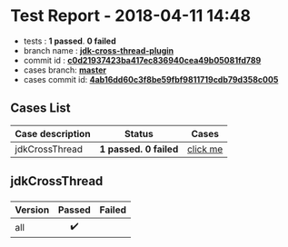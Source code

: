 # Test Report - 2018-04-11 14:48

- tests  : **1 passed**. **0 failed**
- branch name : **[jdk-cross-thread-plugin](https://github.com/apache/incubator-skywalking/tree/jdk-cross-thread-plugin)**
- commit id : **[c0d21937423ba417ec836940cea49b05081fd789](https://github.com/apache/incubator-skywalking/commit/c0d21937423ba417ec836940cea49b05081fd789)**
- cases branch: **[master](https://github.com/SkywalkingTest/skywalking-autotest-scenarios/tree/master)**
- cases commit id: **[4ab16dd60c3f8be59fbf9811719cdb79d358c005](https://github.com/SkywalkingTest/skywalking-autotest-scenarios/commit/4ab16dd60c3f8be59fbf9811719cdb79d358c005)**

## Cases List

| Case description | Status | Cases|
|:-----|:-----:|:-----:|
|jdkCrossThread| **1 passed. 0 failed**| [click me](#jdkcrossthread) |

## jdkCrossThread

### 
|  Version     | Passed | Failed|
|:------------- |:-------:|:-----:|
| all  | :heavy_check_mark:||

